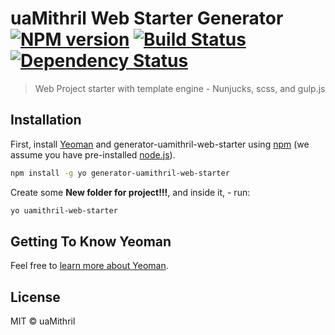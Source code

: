 # uaMithril Web Starter Generator [![NPM version][npm-image]][npm-url] [![Build Status][travis-image]][travis-url] [![Dependency Status][daviddm-image]][daviddm-url]
> Web Project starter with template engine - Nunjucks, scss, and gulp.js

## Installation

First, install [Yeoman](http://yeoman.io) and generator-uamithril-web-starter using [npm](https://www.npmjs.com/) (we assume you have pre-installed [node.js](https://nodejs.org/)).

```bash
npm install -g yo generator-uamithril-web-starter
```

Create some **New folder for project!!!**, and inside it, - run:

```bash
yo uamithril-web-starter
```

## Getting To Know Yeoman


Feel free to [learn more about Yeoman](http://yeoman.io/).

## License

MIT © uaMithril


[npm-image]: https://badge.fury.io/js/generator-uamithril-web-starter.svg
[npm-url]: https://npmjs.org/package/generator-uamithril-web-starter
[travis-image]: https://travis-ci.org/uamithril/generator-uamithril-web-starter.svg?branch=master
[travis-url]: https://travis-ci.org/uamithril/generator-uamithril-web-starter
[daviddm-image]: https://david-dm.org/uamithril/generator-uamithril-web-starter/master.svg?theme=shields.io
[daviddm-url]: https://david-dm.org/uamithril/generator-uamithril-web-starter/master
